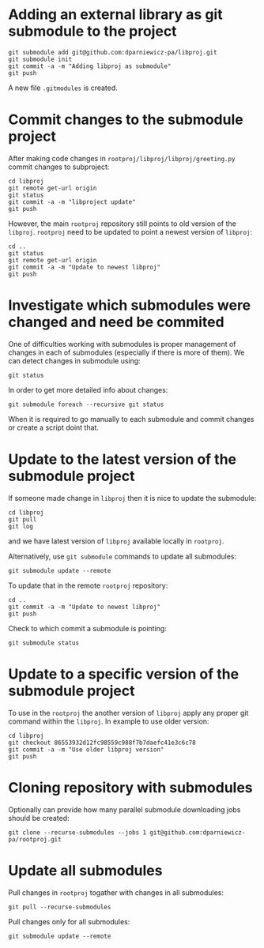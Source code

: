 # Adding an external library as git submodule to the project

```
git submodule add git@github.com:dparniewicz-pa/libproj.git
git submodule init
git commit -a -m "Adding libproj as submodule"
git push
```
A new file `.gitmodules` is created.

# Commit changes to the submodule project
After making code changes in `rootproj/libproj/libproj/greeting.py`
commit changes to subproject:
```
cd libproj
git remote get-url origin
git status
git commit -a -m "libproject update"
git push
```
However, the main `rootproj` repository still points to old version of the `libproj`. 
`rootproj` need to be updated to point a newest version of `libproj`:
```
cd ..
git status
git remote get-url origin
git commit -a -m "Update to newest libproj"
git push
```

# Investigate which submodules were changed and need be commited

One of difficulties working with submodules is proper management of changes in each of submodules (especially if there is more of them).
We can detect changes in submodule using: 
```
git status
```
In order to get more detailed info about changes:
```
git submodule foreach --recursive git status
```
When it is required to go manually to each submodule and commit changes or create a script doint that.

# Update to the latest version of the submodule project

If someone made change in `libproj` then it is nice to update the submodule:
```
cd libproj
git pull
git log
```
and we have latest version of `libproj` available locally in `rootproj`.

Alternatively, use `git submodule` commands to update all submodules:
```
git submodule update --remote
```

To update that in the remote `rootproj` repository: 
```
cd ..
git commit -a -m "Update to newest libproj"
git push
```

Check to which commit a submodule is pointing:
```
git submodule status
```

# Update to a specific version of the submodule project
To use in the `rootproj` the another version of `libproj` apply any proper git command within the `libproj`.
In example to use older version:
```
cd libproj
git checkout 86553932d12fc98559c988f7b7daefc41e3c6c78
git commit -a -m "Use older libproj version"
git push
```

# Cloning repository with submodules
Optionally can provide how many parallel submodule downloading jobs should be created:
```
git clone --recurse-submodules --jobs 1 git@github.com:dparniewicz-pa/rootproj.git
```

# Update all submodules

Pull changes in `rootproj` togather with changes in all submodules:
```
git pull --recurse-submodules
```
Pull changes only for all submodules:
```
git submodule update --remote
```


